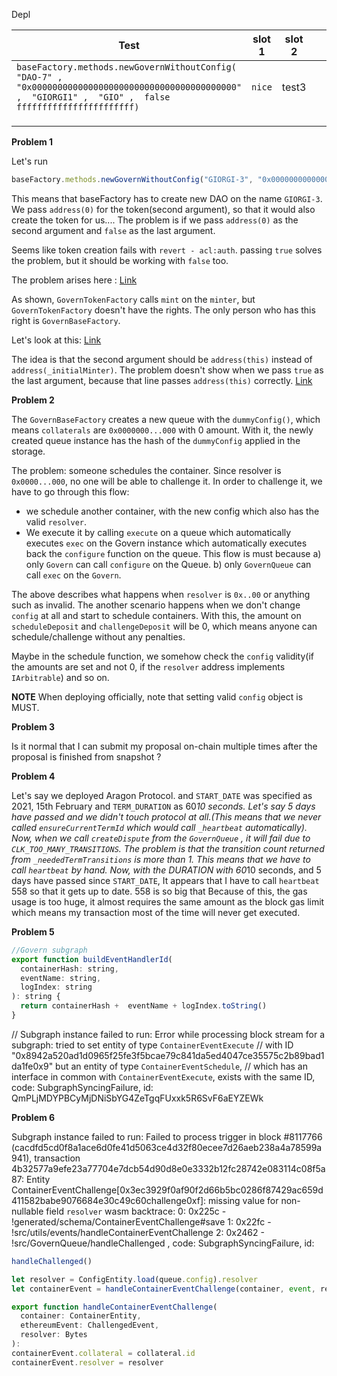 Depl



| Test                                                                                                                                   | slot 1 | slot 2 |   |   |   |   |   |   |
|----------------------------------------------------------------------------------------------------------------------------------------|--------|--------|---|---|---|---|---|---|
| `baseFactory.methods.newGovernWithoutConfig( "DAO-7" ,  "0x0000000000000000000000000000000000000000" ,  "GIORGI1" ,  "GIO" ,  false fffffffffffffffffffffff)` | `nice` | test3  |   |   |   |   |   |   |
|                                                                                                                                        |        |        |   |   |   |   |   |   |
|                                                                                                                                        |        |        |   |   |   |   |   |   |
|                                                                                                                                        |        |        |   |   |   |   |   |   |



















**Problem 1**

Let's run 

```js
baseFactory.methods.newGovernWithoutConfig("GIORGI-3", "0x0000000000000000000000000000000000000000", "GIORGI1", "GIO", false).send({
```
This means that baseFactory has to create new DAO on the name `GIORGI-3`. We pass `address(0)` for the token(second argument), so that it would also create
the token for us.... The problem is if we pass `address(0)` as the second argument and `false` as the last argument.

Seems like token creation fails with `revert - acl:auth`.  passing `true` solves the problem, but it should be working with `false` too. 

The problem arises here : [Link](https://github.com/aragon/govern/blob/5c0293fda66c188b971f96de0666b6309e379c78/packages/govern-token/contracts/GovernTokenFactory.sol#L58)

As shown, `GovernTokenFactory` calls `mint` on the `minter`, but `GovernTokenFactory` doesn't have the rights. The only person who has this right
is `GovernBaseFactory`. 

Let's look at this: [Link](https://github.com/aragon/govern/blob/5c0293fda66c188b971f96de0666b6309e379c78/packages/govern-token/contracts/GovernTokenFactory.sol#L105)

The idea is that the second argument should be `address(this)` instead of `address(_initialMinter)`. The problem doesn't show when we pass `true` as the last
argument, because that line passes `address(this)` correctly. [Link](https://github.com/aragon/govern/blob/5c0293fda66c188b971f96de0666b6309e379c78/packages/govern-token/contracts/GovernTokenFactory.sol#L52)


**Problem 2**

The `GovernBaseFactory` creates a new queue with the `dummyConfig()`, which means `collaterals` are `0x0000000...000` with 0 amount. With it, the newly created
queue instance has the hash of the `dummyConfig` applied in the storage. 

The problem: someone schedules the container. Since resolver is `0x0000...000`,  no one will be able to challenge it. In order to challenge it, we have to
go through this flow: 

   * we schedule another container, with the new config which also has the valid `resolver`.
   * We execute it by calling `execute` on a queue which automatically executes `exec` on the Govern instance which automatically executes back the `configure` function on the queue. This flow is must because a) only `Govern` can call `configure` on the Queue. b) only `GovernQueue` can call `exec` on the `Govern`.

The above describes what happens when `resolver` is `0x..00` or anything such as invalid. The another scenario happens when we don't change `config` at all
and start to schedule containers. With this, the amount on `scheduleDeposit` and `challengeDeposit` will be 0, which means anyone can schedule/challenge
without any penalties.


Maybe in the schedule function, we somehow check the `config` validity(if the amounts are set and not 0,  if the `resolver` address implements `IArbitrable`) 
and so on.

**NOTE** When deploying officially, note that setting valid `config` object is MUST.


**Problem 3**

Is it normal that I can submit my proposal on-chain multiple times after the proposal is finished from snapshot ?

**Problem 4** 

Let's say we deployed Aragon Protocol. and `START_DATE` was specified as 2021, 15th February and `TERM_DURATION` as 60*10 seconds. Let's say 5 days have passed and we didn't touch protocol at all.(This means that we never called `ensureCurrentTermId` which would call `_heartbeat` automatically). Now, when we call `createDispute` from the `GovernQueue` , it will fail due to `CLK_TOO_MANY_TRANSITIONS`. The problem is that the transition count returned from `_neededTermTransitions` is more than 1. This means that we have to call `heartbeat` by hand. Now, with the DURATION with 60*10 seconds, and 5 days have passed since `START_DATE`,  It appears that I have to call `heartbeat` 558 so that it gets up to date. 558 is so big that Because of this, the gas usage is too huge, it almost requires the same amount as the block gas limit which means my transaction most of the time will never get executed.


**Problem 5**

```js
//Govern subgraph
export function buildEventHandlerId(
  containerHash: string,
  eventName: string,
  logIndex: string
): string {
  return containerHash +  eventName + logIndex.toString()
}
```


// Subgraph instance failed to run: Error while processing block stream for a subgraph: tried to set entity of type `ContainerEventExecute` 
// with ID "0x8942a520ad1d0965f25fe3f5bcae79c841da5ed4047ce35575c2b89bad1da1fe0x9" but an entity of type `ContainerEventSchedule`, 
// which has an interface in common with `ContainerEventExecute`, exists with the same ID, code: SubgraphSyncingFailure, id: QmPLjMDYPBCyMjDNiSbYG4ZeTgqFUxxk5R6SvF6aEYZEWk


**Problem 6**

Subgraph instance failed to run: Failed to process trigger in block #8117766 (cacdfd5cd0f8a1ace6d0fe41d5063ce4d32f80ecee7d26aeb238a4a78599a941), transaction 4b32577a9efe23a77704e7dcb54d90d8e0e3332b12fc28742e083114c08f5a87: Entity ContainerEventChallenge[0x3ec3929f0af90f2d66b5bc0286f87429ac659d411582babe9076684e30c49c60challenge0xf]: missing value for non-nullable field `resolver` wasm backtrace: 0: 0x225c - <unknown>!generated/schema/ContainerEventChallenge#save 1: 0x22fc - <unknown>!src/utils/events/handleContainerEventChallenge 2: 0x2462 - <unknown>!src/GovernQueue/handleChallenged , code: SubgraphSyncingFailure, id:
  
```js
handleChallenged() 

let resolver = ConfigEntity.load(queue.config).resolver
let containerEvent = handleContainerEventChallenge(container, event, resolver)

export function handleContainerEventChallenge(
  container: ContainerEntity,
  ethereumEvent: ChallengedEvent,
  resolver: Bytes
):
containerEvent.collateral = collateral.id
containerEvent.resolver = resolver
```

